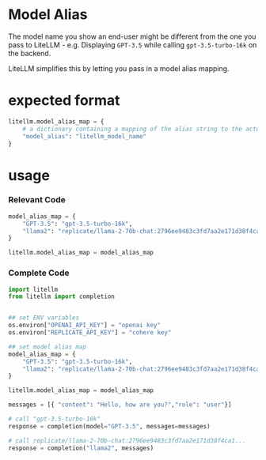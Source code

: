# Model Alias

The model name you show an end-user might be different from the one you pass to LiteLLM - e.g. Displaying `GPT-3.5` while calling `gpt-3.5-turbo-16k` on the backend. 

LiteLLM simplifies this by letting you pass in a model alias mapping. 

# expected format

```python
litellm.model_alias_map = {
    # a dictionary containing a mapping of the alias string to the actual litellm model name string
    "model_alias": "litellm_model_name"
}
```

# usage 

### Relevant Code
```python
model_alias_map = {
    "GPT-3.5": "gpt-3.5-turbo-16k",
    "llama2": "replicate/llama-2-70b-chat:2796ee9483c3fd7aa2e171d38f4ca12251a30609463dcfd4cd76703f22e96cdf"
}

litellm.model_alias_map = model_alias_map
```

### Complete Code
```python
import litellm 
from litellm import completion 


## set ENV variables
os.environ["OPENAI_API_KEY"] = "openai key"
os.environ["REPLICATE_API_KEY"] = "cohere key"

## set model alias map
model_alias_map = {
    "GPT-3.5": "gpt-3.5-turbo-16k",
    "llama2": "replicate/llama-2-70b-chat:2796ee9483c3fd7aa2e171d38f4ca12251a30609463dcfd4cd76703f22e96cdf"
}

litellm.model_alias_map = model_alias_map

messages = [{ "content": "Hello, how are you?","role": "user"}]

# call "gpt-3.5-turbo-16k"
response = completion(model="GPT-3.5", messages=messages)

# call replicate/llama-2-70b-chat:2796ee9483c3fd7aa2e171d38f4ca1...
response = completion("llama2", messages)
```
